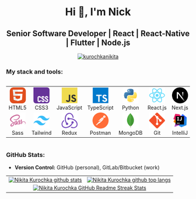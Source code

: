 <h1 align="center">Hi 👋, I'm Nick</h1>
<h2 align="center">Senior Software Developer | React | React-Native | Flutter | Node.js</h2>

<div>
    <p align="center">
        <a href="https://github-profile-trophy.vercel.app/?username=kurochkanikita" style="display: flex; justify-content: center;" align="center" >
            <img style="display: block; margin-left: auto; margin-right: auto"
                src="https://github-profile-trophy.vercel.app/?username=kurochkanikita&theme=flat&row=1"
                alt="kurochkanikita"
            />  
        </a>
    </p>
</div>

### My stack and tools:

<div style="display: flex; align-items: center; justify-content: center;">
<table align="center">
  <tr>
    <td align="center"  width="88">
        <img src="./images/01-html5.svg" alt="HTML5" width="44" height="44"/>
        <br>HTML5
    </td>
    <td align="center" width="88">
        <img src="./images/02-css3.svg" alt="CSS3" width="44" height="44"/>
        <br>CSS3
    </td>
    <td align="center" width="88">
        <img src="./images/03-javascript.svg" alt="JS" width="44" height="44"/>
        <br>JavaScript
    </td>
    <td align="center" width="88">
        <img src="./images/04-typescript.svg" alt="TS" width="44" height="44"/>
        <br>TypeScript
    </td>
    <td align="center" width="88">
        <img src="./images/05-python.svg" alt="Python" width="44" height="44"/>
        <br>Python
    </td>
    <td align="center" width="88">
        <img src="./images/06-react.svg" alt="React" width="44" height="44"/>
        <br>React.js
    </td>
    <td align="center" width="88">
        <img src="./images/07-nextjs.svg" alt="Next.js" width="44" height="44"/>
        <br>Next.js
    </td>
    <td align="center" width="88">
        <img src="./images/08-nodejs.svg" alt="Node.js" width="44" height="44"/>
        <br>Node.js
    </td>
  </tr>
  <tr>
    <td align="center" width="88">
        <img src="./images/10-sass.svg" alt="Sass" width="44" height="44"/>
        <br>Sass
    </td>
    <td align="center"  width="88">
        <img src="./images/12-tailwind.svg" alt="Tailwind" width="44" height="44"/>
        <br>Tailwind
    </td>
    <td align="center" width="88">
        <img src="./images/13-redux.svg" alt="Redux" width="44" height="44"/>
        <br>Redux
    </td>
      <td align="center" width="88">
        <img src="./images/14-postman.svg" alt="Postman" width="44" height="44"/>
        <br>Postman
    </td>
    <td align="center" width="88">
        <img src="./images/15-mongodb.svg" alt="MongoDB" width="44" height="44"/>
        <br>MongoDB
    </td>
    <td align="center" width="88">
        <img src="./images/16-git.svg" alt="Git" width="44" height="44"/>
        <br>Git
    </td>
    <td align="center" width="88">
        <img src="./images/17-intell.svg" alt="Visual Studio Code" width="44" height="44"/>
        <br>IntelliJ
    </td>
    <td align="center" width="88">
        <img src="./images/18-figma.svg" alt="Figma" width="44" height="44"/>
        <br>Figma
    </td>
  </tr>
</table>
</div>

### GitHub Stats:
- **Version Control:** GitHub (personal), GitLab/Bitbucket (work)

<table>
  <tr>
      <td>
        <a href="https://github-readme-stats.vercel.app/api?username=KurochkaNikita">
            <img
                src="https://github-readme-stats.vercel.app/api?username=KurochkaNikita&show_icons=true&rank_icon=percentile&include_all_commits=true&hide_border=true&hide=contribs&show=reviews" 
                alt="Nikita Kurochka github stats" 
                style="height: 200px; border: none;"
            />
        </a>
      </td>
      <td>
        <a href="https://github-readme-stats.vercel.app/api/top-langs/?username=KurochkaNikit">
            <img
                src="https://github-readme-stats.vercel.app/api/top-langs/?username=KurochkaNikita&layout=compact&langs_count=8&hide_border=true" 
                alt="Nikita Kurochka github top langs" 
                style="height: 200px"
            />
        </a>
      </td>
  </tr>
  <tr>
      <td colspan=2 align="center">
        <a href="http://github-readme-streak-stats.herokuapp.com?user=KurochkaNikita"> 
            <img 
                src="http://github-readme-streak-stats.herokuapp.com?user=KurochkaNikita&hide_border=true&currStreakLabel=000000&date_format=j%20M%5B%20Y%5D" 
                alt="Nikita Kurochka GitHub Readme Streak Stats" 
                style="height: 200px"
            /> 
        </a>
      </td>
  </tr>
</table>

